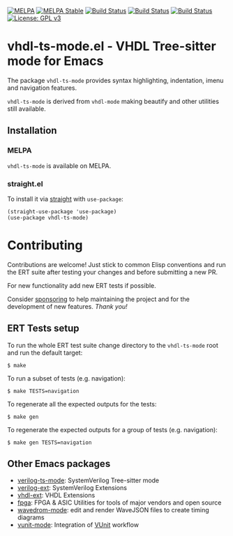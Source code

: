 [![MELPA](https://melpa.org/packages/vhdl-ts-mode-badge.svg)](https://melpa.org/#/vhdl-ts-mode)
[![MELPA Stable](https://stable.melpa.org/packages/vhdl-ts-mode-badge.svg)](https://stable.melpa.org/#/vhdl-ts-mode)
[![Build Status](https://github.com/gmlarumbe/vhdl-ts-mode/workflows/ERT-straight/badge.svg)](https://github.com/gmlarumbe/vhdl-ts-mode/actions/workflows/build_straight.yml)
[![Build Status](https://github.com/gmlarumbe/vhdl-ts-mode/workflows/package-el-basic/badge.svg)](https://github.com/gmlarumbe/vhdl-ts-mode/actions/workflows/build_package_melpa_basic.yml)
[![Build Status](https://github.com/gmlarumbe/vhdl-ts-mode/workflows/ERT-MELPA-Stable/badge.svg)](https://github.com/gmlarumbe/vhdl-ts-mode/actions/workflows/build_package_melpa_stable.yml)
[![License: GPL v3](https://img.shields.io/badge/License-GPL%20v3-blue.svg)](https://www.gnu.org/licenses/gpl-3.0)


# vhdl-ts-mode.el - VHDL Tree-sitter mode for Emacs #

The package `vhdl-ts-mode` provides syntax highlighting,
indentation, imenu and navigation features.

`vhdl-ts-mode` is derived from `vhdl-mode` making beautify and other utilities still available.

<!-- For more information see the [wiki](https://github.com/gmlarumbe/vhdl-ts-mode/wiki/Tree-sitter). -->


## Installation ##

### MELPA ###

`vhdl-ts-mode` is available on MELPA.

### straight.el ###

To install it via [straight](https://github.com/radian-software/straight.el) with `use-package`:

```emacs-lisp
(straight-use-package 'use-package)
(use-package vhdl-ts-mode)
```

# Contributing #

Contributions are welcome! Just stick to common Elisp conventions and run the ERT suite after testing your changes and before submitting a new PR.

For new functionality add new ERT tests if possible.

Consider [sponsoring](https://github.com/sponsors/gmlarumbe) to help
maintaining the project and for the development of new features. *Thank you!*

## ERT Tests setup ###

To run the whole ERT test suite change directory to the `vhdl-ts-mode` root and run the default target:

```shell
$ make
```

To run a subset of tests (e.g. navigation):

```shell
$ make TESTS=navigation
```

To regenerate all the expected outputs for the tests:

```shell
$ make gen
```

To regenerate the expected outputs for a group of tests (e.g. navigation):

```shell
$ make gen TESTS=navigation
```

## Other Emacs packages
* [verilog-ts-mode](https://github.com/gmlarumbe/verilog-ts-mode): SystemVerilog Tree-sitter mode
* [verilog-ext](https://github.com/gmlarumbe/verilog-ext): SystemVerilog Extensions
* [vhdl-ext](https://github.com/gmlarumbe/vhdl-ext): VHDL Extensions
* [fpga](https://github.com/gmlarumbe/fpga): FPGA & ASIC Utilities for tools of major vendors and open source
* [wavedrom-mode](https://github.com/gmlarumbe/wavedrom-mode): edit and render WaveJSON files to create timing diagrams
* [vunit-mode](https://github.com/embed-me/vunit-mode.git): Integration of [VUnit](https://github.com/VUnit/vunit) workflow
